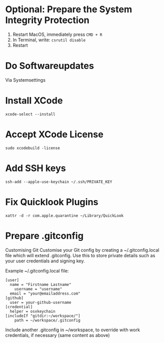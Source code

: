 # Optional: Prepare the System Integrity Protection
1. Restart MacOS, immediately press `CMD + R`
2. In Terminal, write: `csrutil disable`
3. Restart

# Do Softwareupdates
Via Systemsettings

# Install XCode
`xcode-select --install`

# Accept XCode License
`sudo xcodebuild -license`

# Add SSH keys
`ssh-add --apple-use-keychain ~/.ssh/PRIVATE_KEY`

# Fix Quicklook Plugins
`xattr -d -r com.apple.quarantine ~/Library/QuickLook`

# Prepare .gitconfig
Customising Git
Customise your Git config by creating a ~/.gitconfig.local file which will extend .gitconfig. Use this to store private details such as your user credentials and signing key.

Example ~/.gitconfig.local file:
```
[user]
  name = "Firstname Lastname"
	username = "username"
  email = "your@emailaddress.com"
[github]
  user = your-github-username
[credential]
  helper = osxkeychain
[includeIf "gitdir:~/workspace/"]
    path = ~/workspace/.gitconfig
```

Include another .gitconfig in ~/workspace, to override with work credentials, if necessary (same content as above)
